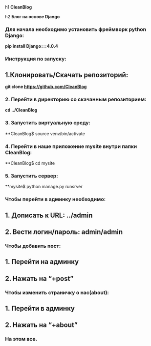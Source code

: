 h1 **CleanBlog**

h2 **Блог на основе Django**


### Для начала необходимо установить фреймворк python Django:

   **pip install Django==4.0.4**


### Инструкция по запуску:
## 1.Клонировать/Скачать репозиторий:

   **git clone https://github.com/CleanBlog**

### 2. Перейти в директорию со скачанным репозиторием:

   **cd ../CleanBlog**

### 3. Запустить виртуальную среду:

  **CleanBlog$ source venv/bin/activate

### 4. Перейти в наше приложение mysite внутри папки CleanBlog:

  **CleanBlog$ cd mysite

### 5. Запустить сервер:

  **mysite$ python manage.py runsrver

### Чтобы перейти в админку необходимо:
## 1. Дописать к URL: ../admin
## 2. Вести логин/пароль: admin/admin

### Чтобы добавить пост:
## 1. Перейти на админку
## 2. Нажать на “+post”

### Чтобы изменить страничку о нас(about):
## 1. Перейти в админку
## 2. Нажать на “+about”

### На этом все.
